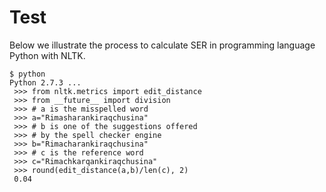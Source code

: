 # Test

Below we illustrate the process to calculate SER in programming language Python with NLTK.

```
$ python
Python 2.7.3 ... 
 >>> from nltk.metrics import edit_distance
 >>> from __future__ import division
 >>> # a is the misspelled word
 >>> a="Rimasharankiraqchusina"
 >>> # b is one of the suggestions offered 
 >>> # by the spell checker engine
 >>> b="Rimacharankiraqchusina"
 >>> # c is the reference word
 >>> c="Rimachkarqankiraqchusina"
 >>> round(edit_distance(a,b)/len(c), 2)
 0.04
```

